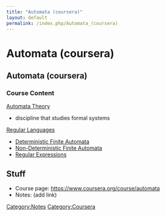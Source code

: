 ```yaml
---
title: "Automata (coursera)"
layout: default
permalink: /index.php/Automata_(coursera)
---
```


# Automata (coursera)

## Automata (coursera)
### Course Content
[Automata Theory](Automata_Theory)
- discipline that studies formal systems 


[Regular Languages](Regular_Languages) 
- [Deterministic Finite Automata](Deterministic_Finite_Automata)
- [Non-Deterministic Finite Automata](Non-Deterministic_Finite_Automata)
- [Regular Expressions](Regular_Expressions)



## Stuff
- Course page: https://www.coursera.org/course/automata
- Notes: (add link)

[Category:Notes](Category_Notes)
[Category:Coursera](Category_Coursera)